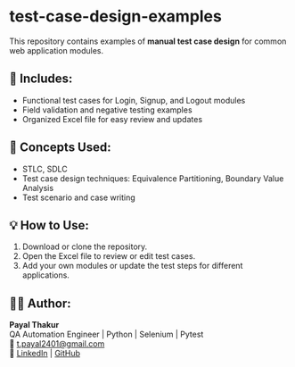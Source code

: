 # test-case-design-examples

This repository contains examples of **manual test case design** for common web application modules.

## 📘 Includes:
- Functional test cases for Login, Signup, and Logout modules
- Field validation and negative testing examples
- Organized Excel file for easy review and updates

## 🧰 Concepts Used:
- STLC, SDLC
- Test case design techniques: Equivalence Partitioning, Boundary Value Analysis
- Test scenario and case writing

## 💡 How to Use:
1. Download or clone the repository.
2. Open the Excel file to review or edit test cases.
3. Add your own modules or update the test steps for different applications.

## 👩‍💻 Author:
**Payal Thakur**  
QA Automation Engineer | Python | Selenium | Pytest  
📧 [t.payal2401@gmail.com](mailto:t.payal2401@gmail.com)  
🔗 [LinkedIn](https://linkedin.com/in/payal-t) | [GitHub](https://github.com/PThakur24)
